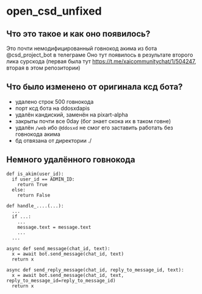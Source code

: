 # open_csd_unfixed

## Что это такое и как оно появилось?
Это почти немодифицированный говнокод акима из бота @csd_project_bot в телеграме
Оно тут появилось в результате второго лика сурскода (первая была тут https://t.me/xaicommunitychat/1/504247, вторая в этом репозитории)

## Что было изменено от оригинала ксд бота?
 - удалено строк 500 говнокода
 - порт ксд бота на ddosxdapis
 - удалён кандиский, заменён на pixart-alpha
 - закрыты почти все 0day (бог знает скока их в таком говне)
 - удалён `/web` ибо `@ddosxd` не смог его заставить работать без говнокода акима
 - бд отвязана от директории ./ 

## Немного удалённого говнокода

```python3
def is_akim(user_id):
  if user_id == ADMIN_ID:
    return True
  else:
    return False
```

```python3
def handle_....(...):
  ...
  if ...:
    ...
    message.text = message.text
    ...
  ...
```

```python3
async def send_message(chat_id, text):
  x = await bot.send_message(chat_id, text)
  return x

async def send_reply_message(chat_id, reply_to_message_id, text):
  x = await bot.send_message(chat_id, text, reply_to_message_id=reply_to_message_id)
  return x
```


